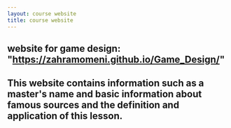 ```yaml
---
layout: course website
title: course website
---
```


## website for game design: "https://zahramomeni.github.io/Game_Design/"
## This website contains information such as a master's name and basic information about famous sources and the definition and application of this lesson.


